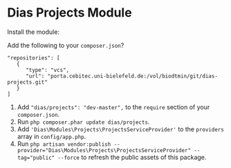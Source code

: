 # Dias Projects Module

Install the module:

Add the following to your `composer.json`?
```
"repositories": [
   {
      "type": "vcs",
      "url": "porta.cebitec.uni-bielefeld.de:/vol/biodtmin/git/dias-projects.git"
   }
]
```

1. Add `"dias/projects": "dev-master",` to the `require` section of your `composer.json`.
2. Run `php composer.phar update dias/projects`.
3. Add `'Dias\Modules\Projects\ProjectsServiceProvider'` to the `providers` array in `config/app.php`.
4. Run `php artisan vendor:publish --provider="Dias\Modules\Projects\ProjectsServiceProvider" --tag="public" --force` to refresh the public assets of this package.
